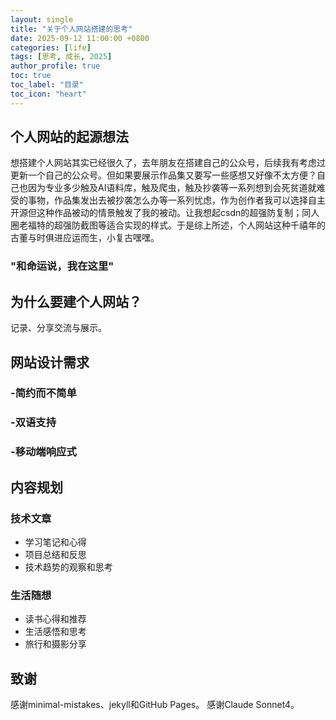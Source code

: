 ```yaml
---
layout: single
title: "关于个人网站搭建的思考"
date: 2025-09-12 11:00:00 +0800
categories: [life]
tags: [思考, 成长, 2025]
author_profile: true
toc: true
toc_label: "目录"
toc_icon: "heart"
---
```


## 个人网站的起源想法

想搭建个人网站其实已经很久了，去年朋友在搭建自己的公众号，后续我有考虑过更新一个自己的公众号。但如果要展示作品集又要写一些感想又好像不太方便？自己也因为专业多少触及AI语料库，触及爬虫，触及抄袭等一系列想到会死贫道就难受的事物，作品集发出去被抄袭怎么办等一系列忧虑，作为创作者我可以选择自主开源但这种作品被动的情景触发了我的被动。让我想起csdn的超强防复制；同人圈老福特的超强防截图等适合实现的样式。于是综上所述，个人网站这种千禧年的古董与时俱进应运而生，小复古嘿嘿。

### "和命运说，我在这里"


## 为什么要建个人网站？

记录、分享交流与展示。

##  网站设计需求

### -简约而不简单
### -双语支持
### -移动端响应式

##  内容规划

### 技术文章
- 学习笔记和心得
- 项目总结和反思
- 技术趋势的观察和思考

### 生活随想
- 读书心得和推荐
- 生活感悟和思考
- 旅行和摄影分享


## 致谢

感谢minimal-mistakes、jekyll和GitHub Pages。
感谢Claude Sonnet4。


